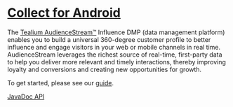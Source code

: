 # [Collect for Android](http://tealium.github.io/collect-android/)

The [Tealium AudienceStream™](http://tealium.com/resources/tealium-audiencestream/) Influence DMP (data management platform) enables you to build a universal 360-degree customer profile to better influence and engage visitors in your web or mobile channels in real time. AudienceStream leverages the richest source of real-time, first-party data to help you deliver more relevant and timely interactions, thereby improving loyalty and conversions and creating new opportunities for growth.

To get started, please see our [guide](http://tealium.github.io/collect-android/getting-started.html). 

[JavaDoc API](http://tealium.github.io/collect-android/javadoc/)
